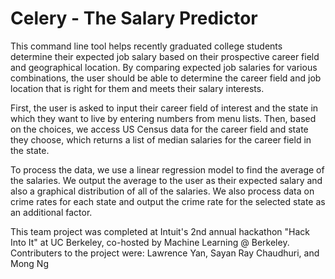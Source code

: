 # Celery - The Salary Predictor
This command line tool helps recently graduated college students determine their expected job salary based on their prospective career field and geographical location. By comparing expected job salaries for various combinations, the user should be able to determine the career field and job location that is right for them and meets their salary interests.

First, the user is asked to input their career field of interest and the state in which they want to live by entering numbers from menu lists. Then, based on the choices, we access US Census data for the career field and state they choose, which returns a list of median salaries for the career field in the state.

To process the data, we use a linear regression model to find the average of the salaries. We output the average to the user as their expected salary and also a graphical distribution of all of the salaries. We also process data on crime rates for each state and output the crime rate for the selected state as an additional factor.

This team project was completed at Intuit's 2nd annual hackathon "Hack Into It" at UC Berkeley, co-hosted by Machine Learning @ Berkeley. Contributers to the project were: Lawrence Yan, Sayan Ray Chaudhuri, and Mong Ng
